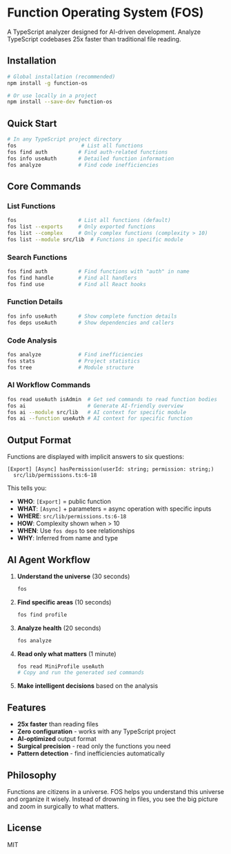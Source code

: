 # Function Operating System (FOS)

A TypeScript analyzer designed for AI-driven development. Analyze TypeScript codebases 25x faster than traditional file reading.

## Installation

```bash
# Global installation (recommended)
npm install -g function-os

# Or use locally in a project
npm install --save-dev function-os
```

## Quick Start

```bash
# In any TypeScript project directory
fos                     # List all functions
fos find auth          # Find auth-related functions
fos info useAuth       # Detailed function information
fos analyze            # Find code inefficiencies
```

## Core Commands

### List Functions

```bash
fos                    # List all functions (default)
fos list --exports     # Only exported functions
fos list --complex     # Only complex functions (complexity > 10)
fos list --module src/lib  # Functions in specific module
```

### Search Functions

```bash
fos find auth          # Find functions with "auth" in name
fos find handle        # Find all handlers
fos find use           # Find all React hooks
```

### Function Details

```bash
fos info useAuth       # Show complete function details
fos deps useAuth       # Show dependencies and callers
```

### Code Analysis

```bash
fos analyze            # Find inefficiencies
fos stats              # Project statistics
fos tree               # Module structure
```

### AI Workflow Commands

```bash
fos read useAuth isAdmin  # Get sed commands to read function bodies
fos ai                    # Generate AI-friendly overview
fos ai --module src/lib   # AI context for specific module
fos ai --function useAuth # AI context for specific function
```

## Output Format

Functions are displayed with implicit answers to six questions:

```
[Export] [Async] hasPermission(userId: string; permission: string;)
  src/lib/permissions.ts:6-18
```

This tells you:

- **WHO**: `[Export]` = public function
- **WHAT**: `[Async]` + parameters = async operation with specific inputs
- **WHERE**: `src/lib/permissions.ts:6-18`
- **HOW**: Complexity shown when > 10
- **WHEN**: Use `fos deps` to see relationships
- **WHY**: Inferred from name and type

## AI Agent Workflow

1. **Understand the universe** (30 seconds)

   ```bash
   fos
   ```

2. **Find specific areas** (10 seconds)

   ```bash
   fos find profile
   ```

3. **Analyze health** (20 seconds)

   ```bash
   fos analyze
   ```

4. **Read only what matters** (1 minute)

   ```bash
   fos read MiniProfile useAuth
   # Copy and run the generated sed commands
   ```

5. **Make intelligent decisions** based on the analysis

## Features

- **25x faster** than reading files
- **Zero configuration** - works with any TypeScript project
- **AI-optimized** output format
- **Surgical precision** - read only the functions you need
- **Pattern detection** - find inefficiencies automatically

## Philosophy

Functions are citizens in a universe. FOS helps you understand this universe and organize it wisely. Instead of drowning in files, you see the big picture and zoom in surgically to what matters.

## License

MIT
